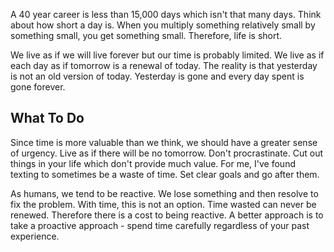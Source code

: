 A 40 year career is less than 15,000 days which isn't that many days. Think about how short a day is. When you multiply something relatively small by something small, you get something small. Therefore, life is short.

We live as if we will live forever but our time is probably limited. We live as if each day as if tomorrow is a renewal of today. The reality is that yesterday is not an old version of today. Yesterday is gone and every day spent is gone forever.

## What To Do

Since time is more valuable than we think, we should have a greater sense of urgency. Live as if there will be no tomorrow. Don't procrastinate. Cut out things in your life which don't provide much value. For me, I've found texting to sometimes be a waste of time. Set clear goals and go after them.

As humans, we tend to be reactive. We lose something and then resolve to fix the problem. With time, this is not an option. Time wasted can never be renewed. Therefore there is a cost to being reactive. A better approach is to take a proactive approach - spend time carefully regardless of your past experience.
